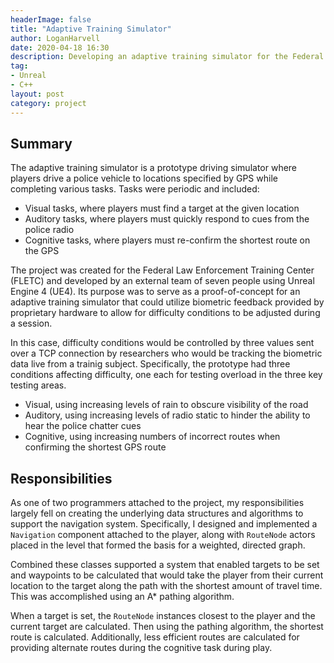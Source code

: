 ```yaml
---
headerImage: false
title: "Adaptive Training Simulator"
author: LoganHarvell
date: 2020-04-18 16:30
description: Developing an adaptive training simulator for the Federal Law Enforcement Training Center.
tag:
- Unreal
- C++
layout: post
category: project
---
```


## Summary

The adaptive training simulator is a prototype driving simulator where players drive a police vehicle to locations specified by GPS while completing various tasks. Tasks were periodic and included:

- Visual tasks, where players must find a target at the given location
- Auditory tasks, where players must quickly respond to cues from the police radio
- Cognitive tasks, where players must re-confirm the shortest route on the GPS

The project was created for the Federal Law Enforcement Training Center (FLETC) and developed by an external team of seven people using Unreal Engine 4 (UE4). Its purpose was to serve as a proof-of-concept for an adaptive training simulator that could utilize biometric feedback provided by proprietary hardware to allow for difficulty conditions to be adjusted during a session.

In this case, difficulty conditions would be controlled by three values sent over a TCP connection by researchers who would be tracking the biometric data live from a trainig subject. Specifically, the prototype had three conditions affecting difficulty, one each for testing overload in the three key testing areas.

- Visual, using increasing levels of rain to obscure visibility of the road
- Auditory, using increasing levels of radio static to hinder the ability to hear the police chatter cues
- Cognitive, using increasing numbers of incorrect routes when confirming the shortest GPS route

## Responsibilities

As one of two programmers attached to the project, my responsibilities largely fell on creating the underlying data structures and algorithms to support the navigation system. Specifically, I designed and implemented a `Navigation` component attached to the player, along with `RouteNode` actors placed in the level that formed the basis for a weighted, directed graph.

Combined these classes supported a system that enabled targets to be set and waypoints to be calculated that would take the player from their current location to the target along the path with the shortest amount of travel time. This was accomplished using an A* pathing algorithm.

When a target is set, the `RouteNode` instances closest to the player and the current target are calculated. Then using the pathing algorithm, the shortest route is calculated. Additionally, less efficient routes are calculated for providing alternate routes during the cognitive task during play.
